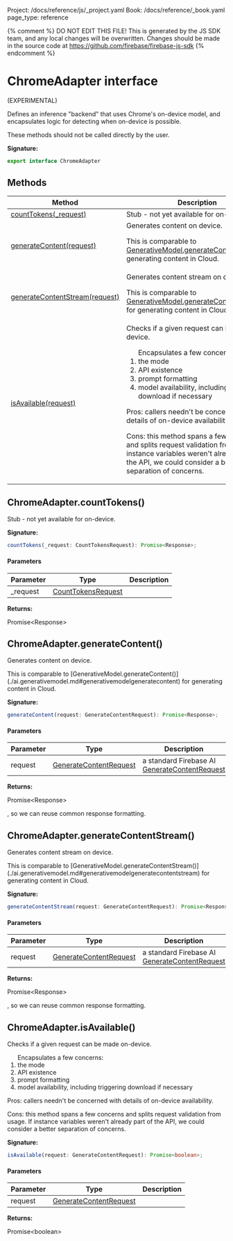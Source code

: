Project: /docs/reference/js/_project.yaml
Book: /docs/reference/_book.yaml
page_type: reference

{% comment %}
DO NOT EDIT THIS FILE!
This is generated by the JS SDK team, and any local changes will be
overwritten. Changes should be made in the source code at
https://github.com/firebase/firebase-js-sdk
{% endcomment %}

# ChromeAdapter interface
(EXPERIMENTAL)

Defines an inference "backend" that uses Chrome's on-device model, and encapsulates logic for detecting when on-device is possible.

These methods should not be called directly by the user.

<b>Signature:</b>

```typescript
export interface ChromeAdapter 
```

## Methods

|  Method | Description |
|  --- | --- |
|  [countTokens(\_request)](./ai.chromeadapter.md#chromeadaptercounttokens) | Stub - not yet available for on-device. |
|  [generateContent(request)](./ai.chromeadapter.md#chromeadaptergeneratecontent) | Generates content on device.<p>This is comparable to [GenerativeModel.generateContent()](./ai.generativemodel.md#generativemodelgeneratecontent) for generating content in Cloud.</p> |
|  [generateContentStream(request)](./ai.chromeadapter.md#chromeadaptergeneratecontentstream) | Generates content stream on device.<p>This is comparable to [GenerativeModel.generateContentStream()](./ai.generativemodel.md#generativemodelgeneratecontentstream) for generating content in Cloud.</p> |
|  [isAvailable(request)](./ai.chromeadapter.md#chromeadapterisavailable) | Checks if a given request can be made on-device.<ol>Encapsulates a few concerns: <li>the mode</li> <li>API existence</li> <li>prompt formatting</li> <li>model availability, including triggering download if necessary</li> </ol><p>Pros: callers needn't be concerned with details of on-device availability.</p> <p>Cons: this method spans a few concerns and splits request validation from usage. If instance variables weren't already part of the API, we could consider a better separation of concerns.</p> |

## ChromeAdapter.countTokens()

Stub - not yet available for on-device.

<b>Signature:</b>

```typescript
countTokens(_request: CountTokensRequest): Promise<Response>;
```

#### Parameters

|  Parameter | Type | Description |
|  --- | --- | --- |
|  \_request | [CountTokensRequest](./ai.counttokensrequest.md#counttokensrequest_interface) |  |

<b>Returns:</b>

Promise&lt;Response&gt;

## ChromeAdapter.generateContent()

Generates content on device.

<p>This is comparable to [GenerativeModel.generateContent()](./ai.generativemodel.md#generativemodelgeneratecontent) for generating content in Cloud.</p>

<b>Signature:</b>

```typescript
generateContent(request: GenerateContentRequest): Promise<Response>;
```

#### Parameters

|  Parameter | Type | Description |
|  --- | --- | --- |
|  request | [GenerateContentRequest](./ai.generatecontentrequest.md#generatecontentrequest_interface) | a standard Firebase AI [GenerateContentRequest](./ai.generatecontentrequest.md#generatecontentrequest_interface) |

<b>Returns:</b>

Promise&lt;Response&gt;

, so we can reuse common response formatting.

## ChromeAdapter.generateContentStream()

Generates content stream on device.

<p>This is comparable to [GenerativeModel.generateContentStream()](./ai.generativemodel.md#generativemodelgeneratecontentstream) for generating content in Cloud.</p>

<b>Signature:</b>

```typescript
generateContentStream(request: GenerateContentRequest): Promise<Response>;
```

#### Parameters

|  Parameter | Type | Description |
|  --- | --- | --- |
|  request | [GenerateContentRequest](./ai.generatecontentrequest.md#generatecontentrequest_interface) | a standard Firebase AI [GenerateContentRequest](./ai.generatecontentrequest.md#generatecontentrequest_interface) |

<b>Returns:</b>

Promise&lt;Response&gt;

, so we can reuse common response formatting.

## ChromeAdapter.isAvailable()

Checks if a given request can be made on-device.

<ol>Encapsulates a few concerns: <li>the mode</li> <li>API existence</li> <li>prompt formatting</li> <li>model availability, including triggering download if necessary</li> </ol>

<p>Pros: callers needn't be concerned with details of on-device availability.</p> <p>Cons: this method spans a few concerns and splits request validation from usage. If instance variables weren't already part of the API, we could consider a better separation of concerns.</p>

<b>Signature:</b>

```typescript
isAvailable(request: GenerateContentRequest): Promise<boolean>;
```

#### Parameters

|  Parameter | Type | Description |
|  --- | --- | --- |
|  request | [GenerateContentRequest](./ai.generatecontentrequest.md#generatecontentrequest_interface) |  |

<b>Returns:</b>

Promise&lt;boolean&gt;

